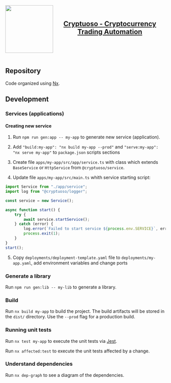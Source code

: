 <a href="https://cryptuoso.com">
 <img align="left" width="150" height="150" src="https://cryptuoso.com/favicon_color.svg">  
</a> 
<br>
<a href="https://cryptuoso.com">
<h2 align="center">Cryptuoso - Cryptocurrency Trading Automation</h2>
</a> 
<br>
<br>
<br>

## Repository

Code organized using [Nx](https://nx.dev).

## Development

### Services (applications)

#### Creating new service

1. Run `npm run gen:app -- my-app` to generate new service (application).

2. Add `"build:my-app": "nx build my-app --prod"` and `"serve:my-app": "nx serve my-app"` to `package.json` scripts sections

3. Create file `apps/my-app/src/app/service.ts` with class which extends `BaseService` or `HttpService` from `@cryptuoso/service`.

4. Update file `apps/my-app/src/main.ts` whith service starting script:

```ts
import Service from "./app/service";
import log from "@cryptuoso/logger";

const service = new Service();

async function start() {
    try {
        await service.startService();
    } catch (error) {
        log.error(`Failed to start service ${process.env.SERVICE}`, error);
        process.exit(1);
    }
}
start();
```

5. Copy `deployments/deployment-template.yaml` file to `deployments/my-app.yaml`, add environment variables and change ports

### Generate a library

Run `npm run gen:lib -- my-lib` to generate a library.

### Build

Run `nx build my-app` to build the project. The build artifacts will be stored in the `dist/` directory. Use the `--prod` flag for a production build.

### Running unit tests

Run `nx test my-app` to execute the unit tests via [Jest](https://jestjs.io).

Run `nx affected:test` to execute the unit tests affected by a change.

### Understand dependencies

Run `nx dep-graph` to see a diagram of the dependencies.
